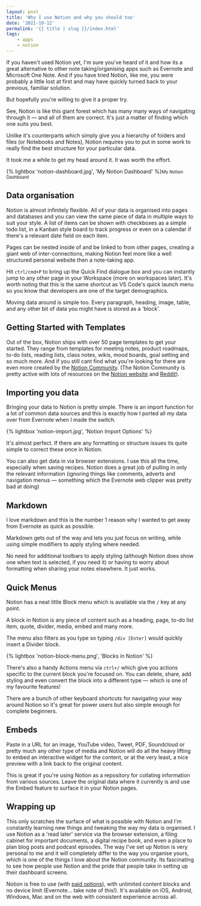 ```yaml
---
layout: post
title: 'Why I use Notion and why you should too'
date: '2021-10-12'
permalink: '{{ title | slug }}/index.html'
tags:
    - apps
    - notion
---
```


If you haven't used Notion yet, I'm sure you've heard of it and how its a great alternative to other note taking/organising apps such as Evernote and Microsoft One Note. And if you have tried Notion, like me, you were probably a little lost at first and may have quickly turned back to your previous, familiar solution.

But hopefully you're willing to give it a proper try.

See, Notion is like this giant forest which has many many ways of navigating through it &mdash; and all of them are correct. It's just a matter of finding which one suits you best. 

Unlike it's counterparts which simply give you a hierarchy of folders and files (or Notebooks and Notes), Notion requires you to put in some work to really find the best structure for your particular data. 

It took me a while to get my head around it. It was worth the effort.

{% lightbox 'notion-dashboard.jpg', 'My Notion Dashboard' %}<small>My Notion Dashboard</small>

## Data organisation

Notion is almost infinitely flexible. All of your data is organised into pages and databases and you can view the same piece of data in multiple ways to suit your style. A list of items can be shown with checkboxes as a simple todo list, in a Kanban style board to track progress or even on a calendar if there's a relevant date field on each item.

Pages can be nested inside of and be linked to from other pages, creating a giant web of inter-connections, making Notion feel more like a well structured personal website then a note-taking app.

Hit `ctrl/cmd+P` to bring up the Quick Find dialogue box and you can instantly jump to any other page in your Workspace (more on workspaces later). It's worth noting that this is the same shortcut as VS Code's quick launch menu so you know that developers are one of the target demographics.

Moving data around is simple too. Every paragraph, heading, image, table, and any other bit of data you might have is stored as a 'block'.

## Getting Started with Templates

Out of the box, Notion ships with over 50 page templates to get your started. They range from templates for meeting notes, product roadmaps, to-do lists, reading lists, class notes, wikis, mood boards, goal setting and so much more. And if you still cant find what you're looking for there are even more created by the [Notion Community](https://www.notion.so/Notion-Template-Gallery-181e961aeb5c4ee6915307c0dfd5156d). (The Notion Community is pretty active with lots of resources on the [Notion website](https://www.notion.so/Notion-Community-04f306fbf59a413fae15f42e2a1ab029) and [Reddit](https://www.reddit.com/r/Notion/)).

## Importing you data

Bringing your data to Notion is pretty simple. There is an import function for a lot of common data sources and this is exactly how I ported all my data over from Evernote when I made the switch. 

{% lightbox 'notion-import.jpg', 'Notion Import Options' %}

It's almost perfect. If there are any formatting or structure issues its quite simple to correct these once in Notion.

You can also get data in via browser extensions. I use this all the time, especially when saving recipes. Notion does a great job of pulling in only the relevant information (ignoring things like comments, adverts and navigation menus — something which the Evernote web clipper was pretty bad at doing)

## Markdown

I love markdown and this is the number 1 reason why I wanted to get away from Evernote as quick as possible. 

Markdown gets out of the way and lets you just focus on writing, while using simple modifiers to apply styling where needed. 

No need for additional toolbars to apply styling (although Notion does show one when text is selected, if you need it) or having to worry about formatting when sharing your notes elsewhere. It just works.

## Quick Menus

Notion has a neat little Block menu which is available via the `/` key at any point.

A block in Notion is any piece of content such as a heading, page, to-do list item, quote, divider, media, embed and many more.

The menu also filters as you type so typing `/div [Enter]` would quickly insert a Divider block.

{% lightbox 'notion-block-menu.png', 'Blocks in Notion' %}

There's also a handy Actions menu via `ctrl+/` which give you actions specific to the current block you're focused on. You can delete, share, add styling and even convert the block into a different type — which is one of my favourite features!

There are a bunch of other keyboard shortcuts for navigating your way around Notion so it's great for power users but also simple enough for complete beginners.

## Embeds

Paste in a URL for an image, YouTube video, Tweet, PDF, Soundcloud or pretty much any other type of media and Notion will do all the heavy lifting to embed an interactive widget for the content, or at the very least, a nice preview with a link back to the original content.

This is great if you're using Notion as a repository for collating information from various sources. Leave the original data where it currently is and use the Embed feature to surface it in your Notion pages.

## Wrapping up

This only scratches the surface of what is possible with Notion and I'm constantly learning new things and tweaking the way my data is organised. I use Notion as a 'read later' service via the browser extension, a filing cabinet for important documents, a digital recipe book, and even a place to plan blog posts and podcast episodes. The way I've set up Notion is very personal to me and it will completely differ to the way you organise yours, which is one of the things I love about the Notion community. Its fascinating to see how people use Notion and the pride that people take in setting up their dashboard screens.

Notion is free to use (with [paid options](https://www.notion.so/pricing)), with unlimited content blocks and no device limit (Evernote... take note of this!). It's available on iOS, Android, Windows, Mac and on the web with consistent experience across all.
